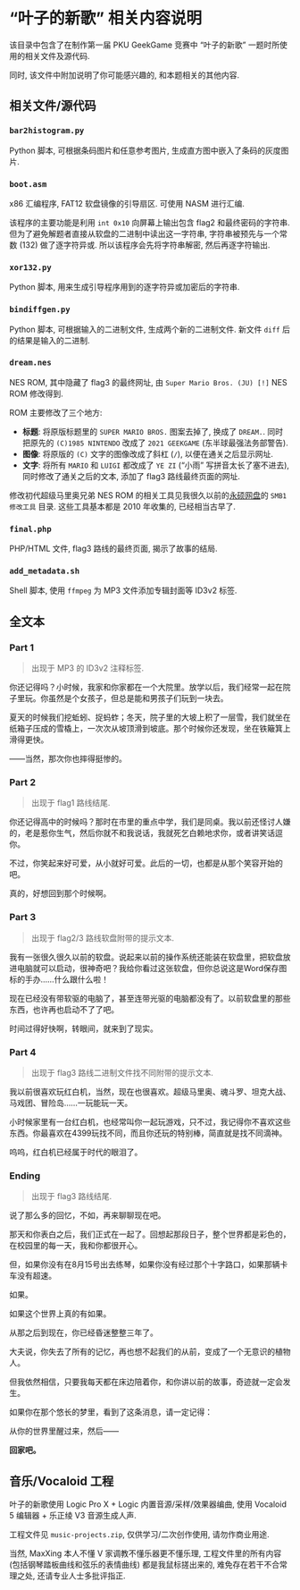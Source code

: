 # “叶子的新歌” 相关内容说明

该目录中包含了在制作第一届 PKU GeekGame 竞赛中 “叶子的新歌” 一题时所使用的相关文件及源代码.

同时, 该文件中附加说明了你可能感兴趣的, 和本题相关的其他内容.

## 相关文件/源代码

### `bar2histogram.py`

Python 脚本, 可根据条码图片和任意参考图片, 生成直方图中嵌入了条码的灰度图片.

### `boot.asm`

x86 汇编程序, FAT12 软盘镜像的引导扇区. 可使用 NASM 进行汇编.

该程序的主要功能是利用 `int 0x10` 向屏幕上输出包含 flag2 和最终密码的字符串. 但为了避免解题者直接从软盘的二进制中读出这一字符串, 字符串被预先与一个常数 (132) 做了逐字符异或. 所以该程序会先将字符串解密, 然后再逐字符输出.

### `xor132.py`

Python 脚本, 用来生成引导程序用到的逐字符异或加密后的字符串.

### `bindiffgen.py`

Python 脚本, 可根据输入的二进制文件, 生成两个新的二进制文件. 新文件 `diff` 后的结果是输入的二进制.

### `dream.nes`

NES ROM, 其中隐藏了 flag3 的最终网址, 由 `Super Mario Bros. (JU) [!]` NES ROM 修改得到.

ROM 主要修改了三个地方:

* **标题**: 将原版标题里的 `SUPER MARIO BROS.` 图案去掉了, 换成了 `DREAM.`. 同时把原先的 `(C)1985 NINTENDO` 改成了 `2021 GEEKGAME` (东半球最强法务部警告).
* **图像**: 将原版的 `(C)` 文字的图像改成了斜杠 (`/`), 以便在通关之后显示网址.
* **文字**: 将所有 `MARIO` 和 `LUIGI` 都改成了 `YE ZI` (“小雨” 写拼音太长了塞不进去), 同时修改了通关之后的文本, 添加了 flag3 路线最终页面的网址.

修改初代超级马里奥兄弟 NES ROM 的相关工具见我很久以前的[永硕网盘](http://lovebbb.ys168.com/)的 `SMB1修改工具` 目录. 这些工具基本都是 2010 年收集的, 已经相当古早了.

### `final.php`

PHP/HTML 文件, flag3 路线的最终页面, 揭示了故事的结局.

### `add_metadata.sh`

Shell 脚本, 使用 `ffmpeg` 为 MP3 文件添加专辑封面等 ID3v2 标签.

## 全文本

### Part 1

> 出现于 MP3 的 ID3v2 注释标签.

你还记得吗？小时候，我家和你家都在一个大院里。放学以后，我们经常一起在院子里玩。你虽然是个女孩子，但总是能和男孩子们玩到一块去。

夏天的时候我们挖蚯蚓、捉蚂蚱；冬天，院子里的大坡上积了一层雪，我们就坐在纸箱子压成的雪橇上，一次次从坡顶滑到坡底。那个时候你还发现，坐在铁簸箕上滑得更快。

——当然，那次你也摔得挺惨的。

### Part 2

> 出现于 flag1 路线结尾.

你还记得高中的时候吗？那时在市里的重点中学，我们是同桌。我以前还怪讨人嫌的，老是惹你生气，然后你就不和我说话，我就死乞白赖地求你，或者讲笑话逗你。

不过，你笑起来好可爱，从小就好可爱。此后的一切，也都是从那个笑容开始的吧。

真的，好想回到那个时候啊。

### Part 3

> 出现于 flag2/3 路线软盘附带的提示文本.

我有一张很久很久以前的软盘。说起来以前的操作系统还能装在软盘里，把软盘放进电脑就可以启动，很神奇吧？我给你看过这张软盘，但你总说这是Word保存图标的手办……什么跟什么啦！

现在已经没有带软驱的电脑了，甚至连带光驱的电脑都没有了。以前软盘里的那些东西，也许再也启动不了了吧。

时间过得好快啊，转眼间，就来到了现实。

### Part 4

> 出现于 flag3 路线二进制文件找不同附带的提示文本.

我以前很喜欢玩红白机，当然，现在也很喜欢。超级马里奥、魂斗罗、坦克大战、马戏团、冒险岛……一玩能玩一天。

小时候家里有一台红白机，也经常叫你一起玩游戏，只不过，我记得你不喜欢这些东西。你最喜欢在4399玩找不同，而且你还玩的特别棒，简直就是找不同滴神。

呜呜，红白机已经属于时代的眼泪了。

### Ending

> 出现于 flag3 路线结尾.

说了那么多的回忆，不如，再来聊聊现在吧。

那天和你表白之后，我们正式在一起了。回想起那段日子，整个世界都是彩色的，在校园里的每一天，我和你都很开心。

但，如果你没有在8月15号出去练琴，如果你没有经过那个十字路口，如果那辆卡车没有超速。

如果。

如果这个世界上真的有如果。

从那之后到现在，你已经昏迷整整三年了。

大夫说，你失去了所有的记忆，再也想不起我们的从前，变成了一个无意识的植物人。

但我依然相信，只要我每天都在床边陪着你，和你讲以前的故事，奇迹就一定会发生。

如果你在那个悠长的梦里，看到了这条消息，请一定记得：

从你的世界里醒过来，然后——

**回家吧。**

## 音乐/Vocaloid 工程

叶子的新歌使用 Logic Pro X + Logic 内置音源/采样/效果器编曲, 使用 Vocaloid 5 编辑器 + 乐正绫 V3 音源生成人声.

工程文件见 `music-projects.zip`, 仅供学习/二次创作使用, 请勿作商业用途.

当然, MaxXing 本人不懂 V 家调教不懂乐器更不懂乐理, 工程文件里的所有内容 (包括钢琴踏板曲线和弦乐的表情曲线) 都是我鼠标搓出来的, 难免存在若干不合常理之处, 还请专业人士多批评指正.
